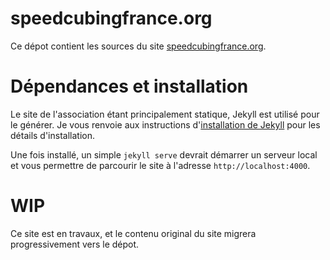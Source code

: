 # speedcubingfrance.org

Ce dépot contient les sources du site [speedcubingfrance.org](http://www.speedcubingfrance.org).

# Dépendances et installation

Le site de l'association étant principalement statique, Jekyll est utilisé pour le générer.
Je vous renvoie aux instructions d'[installation de Jekyll](https://jekyllrb.com/docs/installation/) pour les détails d'installation.

Une fois installé, un simple `jekyll serve` devrait démarrer un serveur local et vous permettre de parcourir le site à l'adresse `http://localhost:4000`.

# WIP

Ce site est en travaux, et le contenu original du site migrera progressivement vers le dépot.
